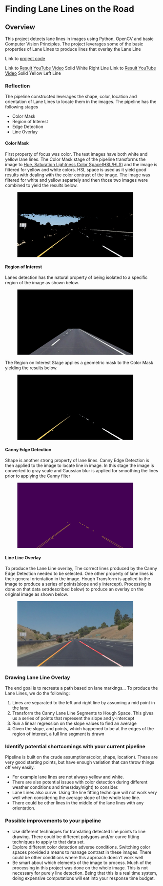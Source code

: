 # **Finding Lane Lines on the Road** 

## **Overview**

This project detects lane lines in images using Python, OpenCV and basic Computer Vision Principles.  The project leverages some of the basic properties of Lane Lines to produce lines that overlay the Lane Line

Link to [project code](https://github.com/hbutler97/Finding-Lane-Lines/blob/master/my_P1.ipynb)

Link to [Result YouTube Video](https://youtu.be/Cm0rEHQXRpo) Solid White Right Line
Link to [Result YouTube Video](https://youtu.be/sn6F7q7k3CA) Solid Yellow Left Line


### **Reflection**

The pipeline constructed leverages the shape, color, location and orientation of Lane Lines to locate them in the images.  The pipeline has the following stages

- Color Mask
- Region of Interest
- Edge Detection
- Line Overlay

    
#### Color Mask

First property of focus was color.  The test images have both white and yellow lane lines.  The Color Mask stage of the pipeline transforms the image to [Hue, Saturation Lightness Color Space(HSL/HLS)](https://en.wikipedia.org/wiki/HSL_and_HSV) and the image is filtered for yellow and white colors.  HSL space is used as it yield good results with dealing with the color contrast of the image.  The image was filtered for white and yellow separtely and then those two images were combined to yield the results below.

     
<figure>
 <img src="test_images_output/color_select.png" width="380" alt="Combined Image" />
</figure>

#### Region of Interest
Lanes detection has the natural property of being isolated to a specific region of the image as shown below.

<figure>
 <img src="test_images_output/region_select_base.png" width="380" alt="Combined Image" />
</figure>

The Region on Interest Stage applies a geometric mask to the Color Mask yielding the results below.

<figure>
 <img src="test_images_output/region_select.png" width="380" alt="Combined Image" />
</figure>

#### Canny Edge Detection

Shape is another strong property of lane lines.  Canny Edge Detection is then applied to the image to locate line in image.  In this stage the image is converted to gray scale and Gaussian blur is applied for smoothing the lines prior to applying the Canny filter

<figure>
 <img src="test_images_output/canny.png" width="380" alt="Combined Image" />
</figure>


#### Line Line Overlay

To produce the Lane Line overlay, The correct lines produced by the Canny Edge Detection needed to be selected.  One other property of lane lines is their general orientation in the image.  Hough Transform is applied to the image to produce a series of points(slope and y intercept).  Processing is done on that data set(described below) to produce an overlay on the original image as shown below.
<figure>
 <img src="test_images_output/final.png" width="380" alt="Combined Image" />
</figure>



### Drawing Lane Line Overlay

The end goal is to recreate a path based on lane markings... To produce the Lane Lines, we do the following:

1. Lines are separated to the left and right line by assuming a mid point in the lane
2. Transform the Canny Lane Line Segments to Hough Space.  This gives us a series of points that represent the slope and y-intercept
3. Run a linear regression on the slope values to find an average
4. Given the slope, and points, which happened to be at the edges of the region of interest, a full line segment is drawn


### Identify potential shortcomings with your current pipeline

Pipeline is built on the crude assumptions(color, shape, location).  These are very good starting points, but have enough variation that can throw things off very easily.

- For example lane lines are not always yellow and white.
- There are also potential issues with color detection during different weather conditions and times(day/night) to consider.
- Lane Lines also curve.  Using the line fitting technique will not work very well when considering the average slope of the whole lane line.
- There could be other lines in the middle of the lane lines with any orientation.  

### Possible improvements to your pipeline

- Use different techniques for translating detected line points to line drawing.  There could be different polygons and/or curve fitting techniques to apply to that data set.
- Explore different color detection adverse conditions.  Switching color spaces provided a means to manage contrast in these images.  There could be other conditions where this approach doesn't work well
- Be smart about which elements of the image to process.  Much of the processing in this project was done on the whole image.  This is not necessary for purely line detection. Being that this is a real time system, doing expensive computations will eat into your response time budget.  
